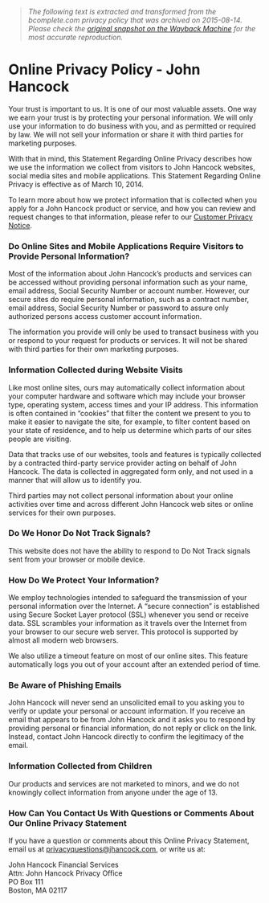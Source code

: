 > *The following text is extracted and transformed from the bcomplete.com privacy policy that was archived on 2015-08-14. Please check the [original snapshot on the Wayback Machine](https://web.archive.org/web/20150814190849id_/http%3A//www.johnhancock.com/privacysecurity.html) for the most accurate reproduction.*

# Online Privacy Policy - John Hancock

Your trust is important to us. It is one of our most valuable assets. One way we earn your trust is by protecting your personal information. We will only use your information to do business with you, and as permitted or required by law. We will not sell your information or share it with third parties for marketing purposes.

With that in mind, this Statement Regarding Online Privacy describes how we use the information we collect from visitors to John Hancock websites, social media sites and mobile applications. This Statement Regarding Online Privacy is effective as of March 10, 2014.

To learn more about how we protect information that is collected when you apply for a John Hancock product or service, and how you can review and request changes to that information, please refer to our [Customer Privacy Notice](https://web.archive.org/resources/pdf/Customer%20Privacy%20Notice%20for%20JH%20Websites%20-%202013.pdf).

### Do Online Sites and Mobile Applications Require Visitors to Provide Personal Information?

Most of the information about John Hancock’s products and services can be accessed without providing personal information such as your name, email address, Social Security Number or account number. However, our secure sites do require personal information, such as a contract number, email address, Social Security Number or password to assure only authorized persons access customer account information.

The information you provide will only be used to transact business with you or respond to your request for products or services. It will not be shared with third parties for their own marketing purposes.

### Information Collected during Website Visits

Like most online sites, ours may automatically collect information about your computer hardware and software which may include your browser type, operating system, access times and your IP address. This information is often contained in “cookies” that filter the content we present to you to make it easier to navigate the site, for example, to filter content based on your state of residence, and to help us determine which parts of our sites people are visiting.

Data that tracks use of our websites, tools and features is typically collected by a contracted third-party service provider acting on behalf of John Hancock. The data is collected in aggregated form only, and not used in a manner that will allow us to identify you.

Third parties may not collect personal information about your online activities over time and across different John Hancock web sites or online services for their own purposes.

### Do We Honor Do Not Track Signals?

This website does not have the ability to respond to Do Not Track signals sent from your browser or mobile device.

### How Do We Protect Your Information?

We employ technologies intended to safeguard the transmission of your personal information over the Internet. A “secure connection” is established using Secure Socket Layer protocol (SSL) whenever you send or receive data. SSL scrambles your information as it travels over the Internet from your browser to our secure web server. This protocol is supported by almost all modern web browsers.

We also utilize a timeout feature on most of our online sites. This feature automatically logs you out of your account after an extended period of time.

### Be Aware of Phishing Emails

John Hancock will never send an unsolicited email to you asking you to verify or update your personal or account information. If you receive an email that appears to be from John Hancock and it asks you to respond by providing personal or financial information, do not reply or click on the link. Instead, contact John Hancock directly to confirm the legitimacy of the email.

### Information Collected from Children

Our products and services are not marketed to minors, and we do not knowingly collect information from anyone under the age of 13.

### How Can You Contact Us With Questions or Comments About Our Online Privacy Statement

If you have a question or comments about this Online Privacy Statement, email us at [privacyquestions@jhancock.com](mailto:privacyquestions@jhancock.com), or write us at: 

John Hancock Financial Services   
Attn: John Hancock Privacy Office   
PO Box 111   
Boston, MA 02117
